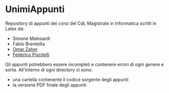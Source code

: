 # UnimiAppunti

Repository di appunti dei corsi del CdL Magistrale in Informatica scritti in Latex da:
- Simone Malesardi
- Fabio Brambilla
- [Omar Zaher](https://github.com/omarzaher)
- [Federico Piscitelli](https://github.com/federicopiscitelli)

Gli appunti potrebbero essere incompleti e contenere errori di ogni genere e sorta.
All'interno di ogni directory ci sono:
- una cartella contenente il codice sorgente degli appunti
- la versione PDF finale degli appunti

